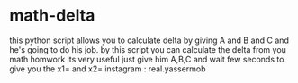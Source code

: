 # math-delta
this python script allows you to calculate delta by giving A and B and C and he's going to do his job.
by this script you can calculate the delta from you math homwork its very useful just give him A,B,C  and wait few seconds to give you the x1= and x2=
instagram : real.yassermob
